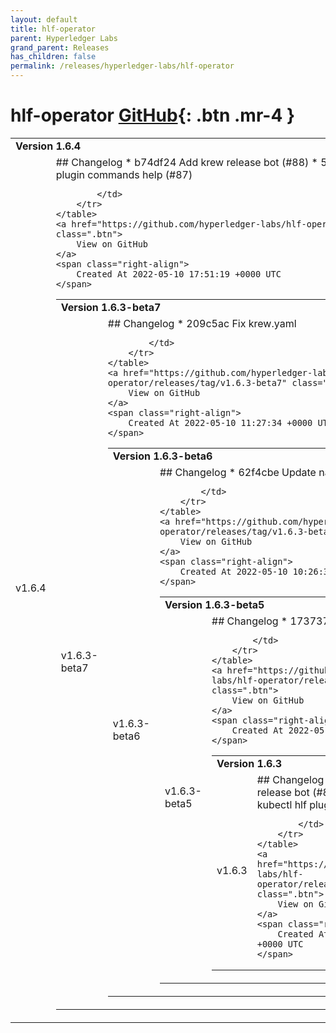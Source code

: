 ```yaml
---
layout: default
title: hlf-operator
parent: Hyperledger Labs
grand_parent: Releases
has_children: false
permalink: /releases/hyperledger-labs/hlf-operator
---
```


# hlf-operator <span class="fs-3 right-align">[GitHub](https://github.com/hyperledger-labs/hlf-operator){: .btn .mr-4 }</span>


<div>
    <table>
        <tr>
            <td colspan="2">
                <b>
                    Version 1.6.4
                </b>
            </td>
        </tr>
        <tr>
            <td>
                <span class="chip">
                    v1.6.4
                </span>
            </td>
            <td>
                ## Changelog
* b74df24 Add krew release bot (#88)
* 53da9bd Updated kubectl hlf plugin commands help (#87)


            </td>
        </tr>
    </table>
    <a href="https://github.com/hyperledger-labs/hlf-operator/releases/tag/v1.6.4" class=".btn">
        View on GitHub
    </a>
    <span class="right-align">
        Created At 2022-05-10 17:51:19 +0000 UTC
    </span>
</div>

<div>
    <table>
        <tr>
            <td colspan="2">
                <b>
                    Version 1.6.3-beta7
                </b>
            </td>
        </tr>
        <tr>
            <td>
                <span class="chip">
                    v1.6.3-beta7
                </span>
            </td>
            <td>
                ## Changelog
* 209c5ac Fix krew.yaml


            </td>
        </tr>
    </table>
    <a href="https://github.com/hyperledger-labs/hlf-operator/releases/tag/v1.6.3-beta7" class=".btn">
        View on GitHub
    </a>
    <span class="right-align">
        Created At 2022-05-10 11:27:34 +0000 UTC
    </span>
</div>

<div>
    <table>
        <tr>
            <td colspan="2">
                <b>
                    Version 1.6.3-beta6
                </b>
            </td>
        </tr>
        <tr>
            <td>
                <span class="chip">
                    v1.6.3-beta6
                </span>
            </td>
            <td>
                ## Changelog
* 62f4cbe Update name_template for archives


            </td>
        </tr>
    </table>
    <a href="https://github.com/hyperledger-labs/hlf-operator/releases/tag/v1.6.3-beta6" class=".btn">
        View on GitHub
    </a>
    <span class="right-align">
        Created At 2022-05-10 10:26:37 +0000 UTC
    </span>
</div>

<div>
    <table>
        <tr>
            <td colspan="2">
                <b>
                    Version 1.6.3-beta5
                </b>
            </td>
        </tr>
        <tr>
            <td>
                <span class="chip">
                    v1.6.3-beta5
                </span>
            </td>
            <td>
                ## Changelog
* 1737371 Add krew-release-bot


            </td>
        </tr>
    </table>
    <a href="https://github.com/hyperledger-labs/hlf-operator/releases/tag/v1.6.3-beta5" class=".btn">
        View on GitHub
    </a>
    <span class="right-align">
        Created At 2022-05-10 10:03:59 +0000 UTC
    </span>
</div>

<div>
    <table>
        <tr>
            <td colspan="2">
                <b>
                    Version 1.6.3
                </b>
            </td>
        </tr>
        <tr>
            <td>
                <span class="chip">
                    v1.6.3
                </span>
            </td>
            <td>
                ## Changelog
* b74df24 Add krew release bot (#88)
* 53da9bd Updated kubectl hlf plugin commands help (#87)


            </td>
        </tr>
    </table>
    <a href="https://github.com/hyperledger-labs/hlf-operator/releases/tag/v1.6.3" class=".btn">
        View on GitHub
    </a>
    <span class="right-align">
        Created At 2022-05-10 17:51:19 +0000 UTC
    </span>
</div>

